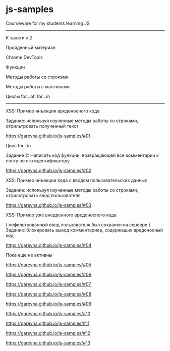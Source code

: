 # js-samples

Courseware for my students learning JS
______________________________________

К занятию 2

Пройденный материал:

Chrome DevTools

Функции

Методы работы со строками

Методы работы с массивами

Циклы for...of, for...in
_________________________

XSS: Пример инъекции вредоносного кода

Задание: используя изученные методы работы со строками,
отфильтровать полученный текст

https://garevna.github.io/js-samples/#01

Цикл for...in

Задание 2: Написать код функции, возвращающей все комментарии к посту
по его идентификатору

https://garevna.github.io/js-samples/#02

XSS: Пример инъекции кода с вводом пользовательских данных

Задание: используя изученные методы работы со строками,
отфильтровать ввод пользователя

https://garevna.github.io/js-samples/#03

XSS: Пример уже внедренного вредоносного кода

( нефильтрованный ввод пользователя был сохранен на сервере )
Задание: блокировать вывод комментариев,
содержащих вредоносный код

https://garevna.github.io/js-samples/#04


Пока еще не активны

https://garevna.github.io/js-samples/#05

https://garevna.github.io/js-samples/#06

https://garevna.github.io/js-samples/#07

https://garevna.github.io/js-samples/#08

https://garevna.github.io/js-samples/#09

https://garevna.github.io/js-samples/#10

https://garevna.github.io/js-samples/#11

https://garevna.github.io/js-samples/#12

https://garevna.github.io/js-samples/#13

